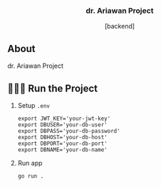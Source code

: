 <div align="center">
  <h3 align="center">dr. Ariawan Project</h3>

  <p align="center">
    [backend]
  </p>
</div>

## About
dr. Ariawan Project 

## 👨🏽‍💻 Run the Project
1. Setup `.env`
    ```
    export JWT_KEY='your-jwt-key'
    export DBUSER='your-db-user'
    export DBPASS='your-db-password'
    export DBHOST='your-db-host'
    export DBPORT='your-db-port'
    export DBNAME='your-db-name'
    ```

2. Run app
    ```
    go run .
    ```